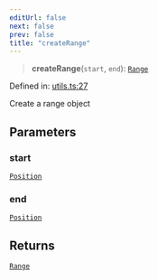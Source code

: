 ```yaml
---
editUrl: false
next: false
prev: false
title: "createRange"
---
```


> **createRange**(`start`, `end`): [`Range`](/api/ast/interfaces/range/)

Defined in: [utils.ts:27](https://github.com/rcs-agents/rcs-lang/blob/87d9b510946a70cf66b4d271e76c67f8499b8d1d/packages/ast/src/utils.ts#L27)

Create a range object

## Parameters

### start

[`Position`](/api/ast/interfaces/position/)

### end

[`Position`](/api/ast/interfaces/position/)

## Returns

[`Range`](/api/ast/interfaces/range/)
